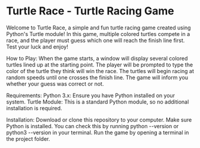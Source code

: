 # Turtle Race - Turtle Racing Game
Welcome to Turtle Race, a simple and fun turtle racing game created using Python's Turtle module! In this game, multiple colored turtles compete in a race, and the player must guess which one will reach the finish line first. Test your luck and enjoy!

How to Play:
When the game starts, a window will display several colored turtles lined up at the starting point.
The player will be prompted to type the color of the turtle they think will win the race.
The turtles will begin racing at random speeds until one crosses the finish line.
The game will inform you whether your guess was correct or not.

Requirements:
Python 3.x: Ensure you have Python installed on your system.
Turtle Module: This is a standard Python module, so no additional installation is required.

Installation:
Download or clone this repository to your computer.
Make sure Python is installed. You can check this by running python --version or python3 --version in your terminal.
Run the game by opening a terminal in the project folder.
